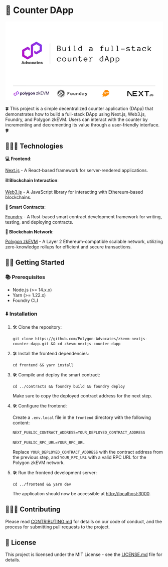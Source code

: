 # 📱 Counter DApp
![Dapp banner](./assets/full-stack-counter-dapp.jpg)  

🍀 This project is a simple decentralized counter application (DApp) that demonstrates how to build a full-stack DApp using Next.js, Web3.js, Foundry, and Polygon zkEVM. Users can interact with the counter by incrementing and decrementing its value through a user-friendly interface. 🍀

## 👩🏻‍🔧 Technologies

**💻 Frontend**: 

[Next.js](https://nextjs.org/docs) - A React-based framework for server-rendered applications.

**⛓️ Blockchain Interaction**: 

[Web3.js](https://web3js.readthedocs.io/en/v1.10.0/) - A JavaScript library for interacting with Ethereum-based blockchains.

**📜 Smart Contracts**: 

[Foundry](https://book.getfoundry.sh/) - A Rust-based smart contract development framework for writing, testing, and deploying contracts.

**💜 Blockchain Network**:

[Polygon zkEVM](https://zkevm.polygon.technology/) - A Layer 2 Ethereum-compatible scalable network, utilizing zero-knowledge rollups for efficient and secure transactions.

## 🧑‍💻 Getting Started

### 📚 Prerequisites

- Node.js (>= 14.x.x)
- Yarn (>= 1.22.x)
- Foundry CLI

### ⬇️ Installation

1. 🛠️ Clone the repository:

   ```
   git clone https://github.com/Polygon-Advocates/zkevm-nextjs-counter-dapp.git && cd zkevm-nextjs-counter-dapp
   ```
   

2. 🛠️ Install the frontend dependencies:

   ```
   cd frontend && yarn install
   ```


3. 🛠️ Compile and deploy the smart contract:

   ```
   cd ../contracts && foundry build && foundry deploy
   ```

   Make sure to copy the deployed contract address for the next step.
   

4. 🛠️ Configure the frontend:

   Create a `.env.local` file in the `frontend` directory with the following content:

   ```
   NEXT_PUBLIC_CONTRACT_ADDRESS=YOUR_DEPLOYED_CONTRACT_ADDRESS
   
   NEXT_PUBLIC_RPC_URL=YOUR_RPC_URL
   ```

   Replace `YOUR_DEPLOYED_CONTRACT_ADDRESS` with the contract address from the previous step, and `YOUR_RPC_URL` with a valid RPC URL for the Polygon zkEVM network.
   

5. 🛠️ Run the frontend development server:

   ```
   cd ../frontend && yarn dev
   ```

   The application should now be accessible at [http://localhost:3000](http://localhost:3000).

## 👩🏻‍🔧 Contributing

Please read [CONTRIBUTING.md](CONTRIBUTING.md) for details on our code of conduct, and the process for submitting pull requests to the project.

## 🪪 License

This project is licensed under the MIT License - see the [LICENSE.md](LICENSE.md) file for details.
